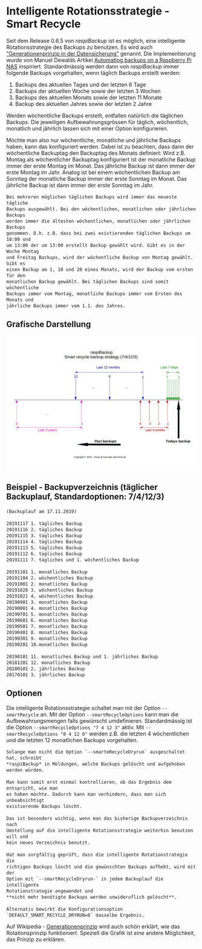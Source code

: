 # Intelligente Rotationsstrategie - Smart Recycle

Seit dem Release 0.6.5 von *raspiBackup* ist es möglich, eine intelligente
Rotationsstrategie des Backups zu benutzen. Es wird auch ["Generationenprinzip in
der Datensicherung"](https://de.wikipedia.org/wiki/Generationenprinzip)  genannt. Die Implementierung wurde von Manuel Dewalds
Artikel [Automating backups on a Raspberry Pi NAS](https://opensource.com/article/18/8/automate-backups-raspberry-pi) inspiriert.
Standardmässig werden dann von *raspiBackup* immer folgende Backups
vorgehalten, wenn täglich Backups erstellt werden:

  1. Backups des aktuellen Tages und der letzten 6 Tage
  2. Backups der aktuellen Woche sowie der letzten 3 Wochen
  3. Backups des aktuellen Monats sowie der letzten 11 Monate
  4. Backup des aktuellen Jahres sowie der letzten 2 Jahre

Werden wöchentliche Backups erstellt, entfallen natürlich die täglichen Backups.
Die jeweiligen Aufbewahrungsgrössen für täglich, wöchentlich, monatlich und
jährlich lassen sich mit einer Option konfigurieren.

Möchte man also nur wöchentliche, monatliche und jährliche Backups haben, kann
das konfiguriert werden. Dabei ist zu beachten, dass dann der wöchentliche
Backuptag den Backuptag des Monats definiert: Wird z.B. Montag als
wöchentlicher Backuptag konfiguriert ist der monatliche Backup immer der erste
Montag im Monat. Das jährliche Backup ist dann immer der erste Montag im Jahr.
Analog ist bei einem wöchentlichen Backup am Sonntag der monatliche Backup
immer der erste Sonntag im Monat. Das jährliche Backup ist dann immer der erste
Sonntag im Jahr.

``` admonish info title="Hinweis"
Bei mehreren möglichen täglichen Backups wird immer das neueste tägliche
Backups ausgewählt. Bei den wöchentlichen, monatlichen oder jährlichen Backups
werden immer die ältesten wöchentlichen, monatlichen oder jährlichen Backups
genommen. D.h. z.B. dass bei zwei existierenden täglichen Backups um 10:00 und
um 13:00 der um 13:00 erstellt Backup gewählt wird. Gibt es in der Woche Montag
und Freitag Backups, wird der wöchentliche Backup von Montag gewählt. Gibt es
einen Backup am 1, 10 und 20 eines Monats, wird der Backup vom ersten für den
monatlichen Backup gewählt. Bei täglichen Backups sind somit wöchentliche
Backups immer vom Montag, monatliche Backups immer vom Ersten des Monats und
jährliche Backups immer vom 1.1. des Jahres.
```

## Grafische Darstellung

![smartStrategy](images/smartStrategy.jpg)


## Beispiel - Backupverzeichnis (täglicher Backuplauf, Standardoptionen: 7/4/12/3)

    (Backuplauf am 17.11.2019)

    20191117 1. tägliches Backup
    20191116 2. tägliches Backup
    20191115 3. tägliches Backup
    20191114 4. tägliches Backup
    20191113 5. tägliches Backup
    20191112 6. tägliches Backup
    20191111 7. tägliches und 1. wöchentliches Backup

    20191101 1. monatliches Backup
    20191104 2. wöchentliches Backup
    20191001 2. monatliches Backup
    20191028 3. wöchentliches Backup
    20191021 4. wöchentliches Backup
    20190901 3. monatliches Backup
    20190801 4. monatliches Backup
    20190701 5. monatliches Backup
    20190601 6. monatliches Backup
    20190501 7. monatliches Backup
    20190401 8. monatliches Backup
    20190301 9. monatliches Backup
    20190201 10.monatliches Backup

    20190101 11. monatliches Backup und 1. jährliches Backup
    20181201 12. monatliches Backup
    20180101 2. jährliches Backup
    20170101 3. jährliches Backup


## Optionen

Die intelligente Rotationsstrategie schaltet man mit der Option `--smartRecycle`
an. Mit der Option `--smartRecycleOptions` kann man die Aufbewahrungsmengen falls
gewünscht umdefinieren. Standardmässig ist die Option `--smartRecycleOptions "7 4
12 3"` aktiv. Mit `--smartRecycleOptions "0 4 12 0"` werden z.B. die letzten 4
wöchentlichen und die letzten 12 monatlichen Backups vorgehalten.

``` admonish caution title="Wichtiger Hinweis"
Solange man nicht die Option `--smarteRecycleDryrun` ausgeschaltet hat, schreibt
*raspiBackup* in Meldungen, welche Backups gelöscht und aufgehoben werden würden.

Man kann somit erst einmal kontrollieren, ob das Ergebnis dem entspricht, wie man
es haben möchte. Dadurch kann man verhindern, dass man sich unbeabsichtigt
existierende Backups löscht.

Das ist besonders wichtig, wenn man das bisherige Backupverzeichnis nach
Umstellung auf die intelligente Rotationsstrategie weiterhin benutzen will und
kein neues Verzeichnis benutzt.

Hat man sorgfältig geprüft, dass die intelligente Rotationstrategie die
richtigen Backups löscht und die gewünschten Backups aufhebt, wird mit der
Option mit `--smartRecycleDryrun-` in jedem Backuplauf die intelligente
Rotationstrategie angewendet und
**nicht mehr benötigte Backups werden unwideruflich gelöscht**.

Alternativ bewirkt die Konfigurationsoption
`DEFAULT_SMART_RECYCLE_DRYRUN=0` dasselbe Ergebnis.
```

Auf Wikipedia - [Generationenprinzip](https://de.wikipedia.org/wiki/Generationenprinzip) wird auch schön erklärt,
wie das Rotationsprinzip funktioniert.
Speziell die Grafik ist eine andere Möglichkeit, das Prinzip zu erklären.


[.source]: https://www.linux-tips-and-tricks.de/de/rotationsstrategie
[.source]: https://www.linux-tips-and-tricks.de/en/smart-recycle

